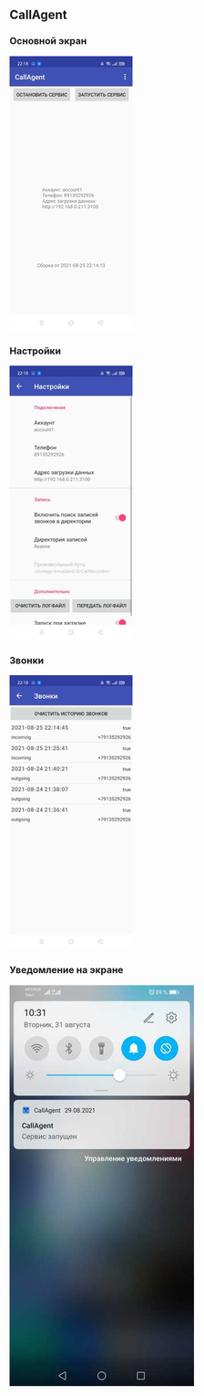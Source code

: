 
## CallAgent

### Основной экран

![](images/screenshots/screen_main.jpg)

### Настройки

![](images/screenshots/screen_settings.jpg)

### Звонки

![](images/screenshots/screen_history.jpg)

### Уведомление на экране

![](images/screenshots/screen_notify.jpg)